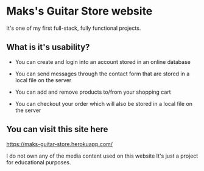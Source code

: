 # Maks's Guitar Store website

It's one of my first full-stack, fully functional projects.

## What is it's usability?

- You can create and login into an account stored in an online database

- You can send messages through the contact form that are stored in a local file on the server

- You can add and remove products to/from your shopping cart

- You can checkout your order which will also be stored in a local file on the server

## You can visit this site here

https://maks-guitar-store.herokuapp.com/

I do not own any of the media content used on this website
It's just a project for educational purposes.
